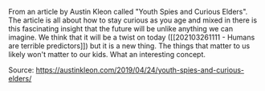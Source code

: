 From an article by Austin Kleon called "Youth Spies and Curious Elders". The article is all about how to stay curious as you age and mixed in there is this fascinating insight that the future will be unlike anything we can imagine. We think that it will be a twist on today ([[202103261111 - Humans are terrible predictors]]) but it is a new thing. The things that matter to us likely won't matter to our kids. What an interesting concept. 

Source: https://austinkleon.com/2019/04/24/youth-spies-and-curious-elders/